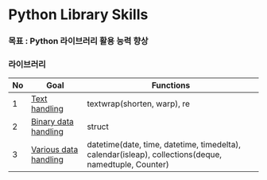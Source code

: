 # Python Library Skills

### 목표 : Python 라이브러리 활용 능력 향상

### 라이브러리
| No   | Goal |Functions|                                                       
| :--- | -------| ------|
| 1    | [Text handling](https://github.com/JYKai/python_skills/tree/main/text_handling) |textwrap(shorten, warp), re|
| 2    | [Binary data handling](https://github.com/JYKai/python_skills/tree/main/binary_handling) |struct|
| 3    | [Various data handling](https://github.com/JYKai/python_skills/tree/main/2_various_data_handling) |datetime(date, time, datetime, timedelta), calendar(isleap), collections(deque, namedtuple, Counter)|